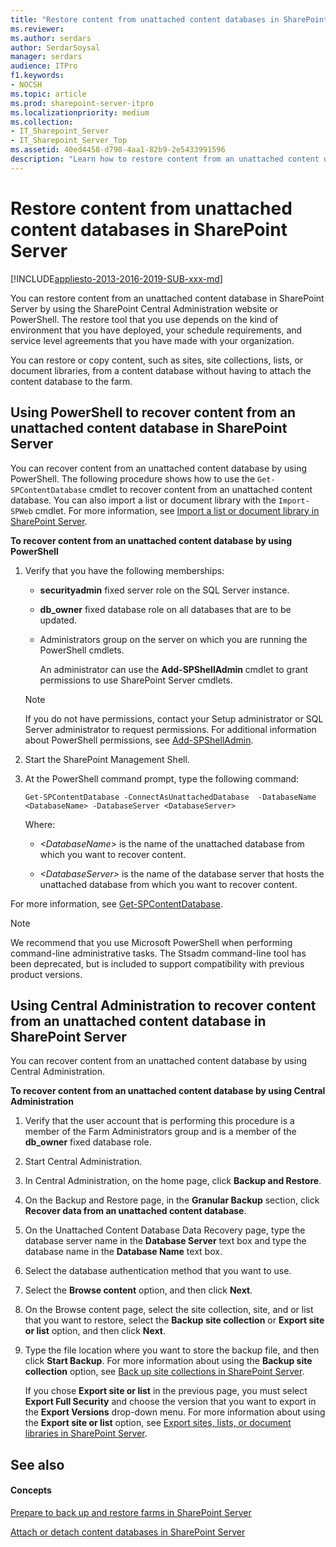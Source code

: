 ```yaml
---
title: "Restore content from unattached content databases in SharePoint Server"
ms.reviewer: 
ms.author: serdars
author: SerdarSoysal
manager: serdars
audience: ITPro
f1.keywords:
- NOCSH
ms.topic: article
ms.prod: sharepoint-server-itpro
ms.localizationpriority: medium
ms.collection:
- IT_Sharepoint_Server
- IT_Sharepoint_Server_Top
ms.assetid: 40ed4458-d798-4aa1-82b9-2e5433991596
description: "Learn how to restore content from an unattached content database in SharePoint Server."
---
```


# Restore content from unattached content databases in SharePoint Server

[!INCLUDE[appliesto-2013-2016-2019-SUB-xxx-md](../includes/appliesto-2013-2016-2019-SUB-xxx-md.md)]
  
You can restore content from an unattached content database in SharePoint Server by using the SharePoint Central Administration website or PowerShell. The restore tool that you use depends on the kind of environment that you have deployed, your schedule requirements, and service level agreements that you have made with your organization.
  
You can restore or copy content, such as sites, site collections, lists, or document libraries, from a content database without having to attach the content database to the farm.
  
    
## Using PowerShell to recover content from an unattached content database in SharePoint Server
<a name="proc1"> </a>

You can recover content from an unattached content database by using PowerShell. The following procedure shows how to use the  `Get-SPContentDatabase` cmdlet to recover content from an unattached content database. You can also import a list or document library with the  `Import-SPWeb` cmdlet. For more information, see [Import a list or document library in SharePoint Server](import-a-list-or-document-library.md).
  
 **To recover content from an unattached content database by using PowerShell**
  
1. Verify that you have the following memberships:
    
   - **securityadmin** fixed server role on the SQL Server instance. 
    
   - **db_owner** fixed database role on all databases that are to be updated. 
    
   - Administrators group on the server on which you are running the PowerShell cmdlets.
    
     An administrator can use the **Add-SPShellAdmin** cmdlet to grant permissions to use SharePoint Server cmdlets. 
    
    > [!NOTE]
    > If you do not have permissions, contact your Setup administrator or SQL Server administrator to request permissions. For additional information about PowerShell permissions, see [Add-SPShellAdmin](/powershell/module/sharepoint-server/Add-SPShellAdmin?view=sharepoint-ps). 
  
2. Start the SharePoint Management Shell.
    
3. At the PowerShell command prompt, type the following command:
    
   ```
   Get-SPContentDatabase -ConnectAsUnattachedDatabase  -DatabaseName <DatabaseName> -DatabaseServer <DatabaseServer>
   ```

    Where:
    
   -  _\<DatabaseName\>_ is the name of the unattached database from which you want to recover content. 
    
   -  _\<DatabaseServer\>_ is the name of the database server that hosts the unattached database from which you want to recover content. 
    
For more information, see [Get-SPContentDatabase](/powershell/module/sharepoint-server/Get-SPContentDatabase?view=sharepoint-ps).
  
> [!NOTE]
> We recommend that you use Microsoft PowerShell when performing command-line administrative tasks. The Stsadm command-line tool has been deprecated, but is included to support compatibility with previous product versions. 
  
## Using Central Administration to recover content from an unattached content database in SharePoint Server
<a name="proc2"> </a>

You can recover content from an unattached content database by using Central Administration.
  
 **To recover content from an unattached content database by using Central Administration**
  
1. Verify that the user account that is performing this procedure is a member of the Farm Administrators group and is a member of the **db_owner** fixed database role. 
    
2. Start Central Administration.
    
3. In Central Administration, on the home page, click **Backup and Restore**.
    
4. On the Backup and Restore page, in the **Granular Backup** section, click **Recover data from an unattached content database**.
    
5. On the Unattached Content Database Data Recovery page, type the database server name in the **Database Server** text box and type the database name in the **Database Name** text box. 
    
6. Select the database authentication method that you want to use.
    
7. Select the **Browse content** option, and then click **Next**.
    
8. On the Browse content page, select the site collection, site, and or list that you want to restore, select the **Backup site collection** or **Export site or list** option, and then click **Next**.
    
9. Type the file location where you want to store the backup file, and then click **Start Backup**. For more information about using the **Backup site collection** option, see [Back up site collections in SharePoint Server](back-up-site-collections.md).
    
    If you chose **Export site or list** in the previous page, you must select **Export Full Security** and choose the version that you want to export in the **Export Versions** drop-down menu. For more information about using the **Export site or list** option, see [Export sites, lists, or document libraries in SharePoint Server](export-a-site-list-or-document-library.md).
    
## See also
<a name="proc2"> </a>

#### Concepts

[Prepare to back up and restore farms in SharePoint Server](prepare-to-back-up-and-restore.md)
  
[Attach or detach content databases in SharePoint Server](attach-or-detach-content-databases.md)

